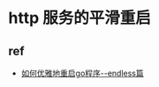 # http 服务的平滑重启

## ref
* [如何优雅地重启go程序--endless篇](https://blog.csdn.net/tomatomas/article/details/94839857) 

